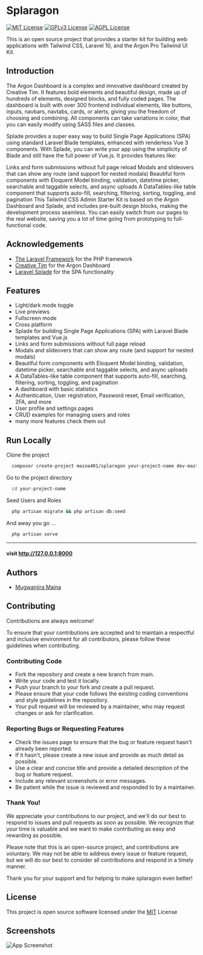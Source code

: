
# Splaragon

[![MIT License](https://img.shields.io/badge/License-MIT-green.svg)](https://choosealicense.com/licenses/mit/)
[![GPLv3 License](https://img.shields.io/badge/License-GPL%20v3-yellow.svg)](https://opensource.org/licenses/)
[![AGPL License](https://img.shields.io/badge/license-AGPL-blue.svg)](http://www.gnu.org/licenses/agpl-3.0)

This is an open source project that provides a starter kit for building web applications with Tailwind CSS, Laravel 10, and the Argon Pro Tailwind UI Kit.

## Introduction
The Argon Dashboard is a complex and innovative dashboard created by Creative Tim. It features bold elements and beautiful design, made up of hundreds of elements, designed blocks, and fully coded pages. The dashboard is built with over 300 frontend individual elements, like buttons, inputs, navbars, navtabs, cards, or alerts, giving you the freedom of choosing and combining. All components can take variations in color, that you can easily modify using SASS files and classes.

Splade provides a super easy way to build Single Page Applications (SPA) using standard Laravel Blade templates, enhanced with renderless Vue 3 components. With Splade, you can write your app using the simplicity of Blade and still have the full power of Vue.js. It provides features like:

Links and form submissions without full page reload
Modals and slideovers that can show any route (and support for nested modals)
Beautiful form components with Eloquent Model binding, validation, datetime picker, searchable and taggable selects, and async uploads
A DataTables-like table component that supports auto-fill, searching, filtering, sorting, toggling, and pagination
This Tailwind CSS Admin Starter Kit is based on the Argon Dashboard and Splade, and includes pre-built design blocks, making the development process seamless. You can easily switch from our pages to the real website, saving you a lot of time going from prototyping to full-functional code.

## Acknowledgements

- [The Laravel Framework](https://laravel.com) for the PHP framework
- [Creative Tim](https://www.creative-tim.com/product/argon-dashboard-pro-tailwind) for the Argon Dashboard
- [Laravel Splade](https://splade.dev/) for the SPA functionality


## Features

- Light/dark mode toggle
- Live previews
- Fullscreen mode
- Cross platform
- Splade for building Single Page Applications (SPA) with Laravel Blade templates and Vue.js
- Links and form submissions without full page reload
- Modals and slideovers that can show any route (and support for nested modals)
- Beautiful form components with Eloquent Model binding, validation, datetime picker, searchable and taggable selects, and async uploads
- A DataTables-like table component that supports auto-fill, searching, filtering, sorting, toggling, and pagination
- A dashboard with basic statistics
- Authentication, User registration, Password reset, Email verification, 2FA, and more
- User profile and settings pages
- CRUD examples for managing users and roles
- many more features check them out

## Run Locally

Clone the project

```bash
  composer create-project maina401/splaragon your-project-name dev-master
```

Go to the project directory

```bash
  cd your-project-name
```

Seed Users and Roles

```bash
  php artisan migrate && php artisan db:seed
```

And away you go ...

```bash
  php artisan serve
```
---
#### visit http://127.0.0.1:8000


## Authors

- [Mugwanjira Maina](https://www.github.com/maina401)


## Contributing

Contributions are always welcome!

To ensure that your contributions are accepted and to maintain a respectful and inclusive environment for all contributors, please follow these guidelines when contributing.

### Contributing Code
- Fork the repository and create a new branch from main.
- Write your code and test it locally.
- Push your branch to your fork and create a pull request.
-  Please ensure that your code follows the existing coding conventions and style guidelines in the repository.
- Your pull request will be reviewed by a maintainer, who may request changes or ask for clarification.
### Reporting Bugs or Requesting Features
- Check the issues page to ensure that the bug or feature request hasn't already been reported.
- If it hasn't, please create a new issue and provide as much detail as possible.
- Use a clear and concise title and provide a detailed description of the bug or feature request.
- Include any relevant screenshots or error messages.
- Be patient while the issue is reviewed and responded to by a maintainer.
### Thank You!
We appreciate your contributions to our project, and we'll do our best to respond to issues and pull requests as soon as possible. We recognize that your time is valuable and we want to make contributing as easy and rewarding as possible.

Please note that this is an open-source project, and contributions are voluntary. We may not be able to address every issue or feature request, but we will do our best to consider all contributions and respond in a timely manner.

Thank you for your support and for helping to make splaragon even better!

## License

This project is open source software licensed under the [MIT](https://choosealicense.com/licenses/mit/) License


## Screenshots

![App Screenshot](https://cdn.jsdelivr.net/gh/maina401/splaragon/public/Screenshot%202023-02-19%20124753.png)

